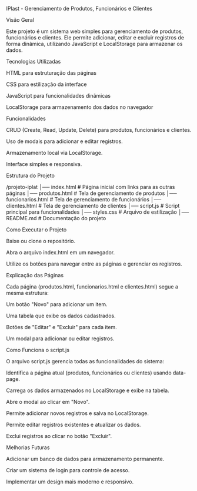 IPlast - Gerenciamento de Produtos, Funcionários e Clientes

Visão Geral

Este projeto é um sistema web simples para gerenciamento de produtos, funcionários e clientes. Ele permite adicionar, editar e excluir registros de forma dinâmica, utilizando JavaScript e LocalStorage para armazenar os dados.

Tecnologias Utilizadas

HTML para estruturação das páginas

CSS para estilização da interface

JavaScript para funcionalidades dinâmicas

LocalStorage para armazenamento dos dados no navegador

Funcionalidades

CRUD (Create, Read, Update, Delete) para produtos, funcionários e clientes.

Uso de modais para adicionar e editar registros.

Armazenamento local via LocalStorage.

Interface simples e responsiva.

Estrutura do Projeto

/projeto-iplat
│── index.html         # Página inicial com links para as outras páginas
│── produtos.html      # Tela de gerenciamento de produtos
│── funcionarios.html  # Tela de gerenciamento de funcionários
│── clientes.html      # Tela de gerenciamento de clientes
│── script.js         # Script principal para funcionalidades
│── styles.css        # Arquivo de estilização
│── README.md         # Documentação do projeto

Como Executar o Projeto

Baixe ou clone o repositório.

Abra o arquivo index.html em um navegador.

Utilize os botões para navegar entre as páginas e gerenciar os registros.

Explicação das Páginas

Cada página (produtos.html, funcionarios.html e clientes.html) segue a mesma estrutura:

Um botão "Novo" para adicionar um item.

Uma tabela que exibe os dados cadastrados.

Botões de "Editar" e "Excluir" para cada item.

Um modal para adicionar ou editar registros.

Como Funciona o script.js

O arquivo script.js gerencia todas as funcionalidades do sistema:

Identifica a página atual (produtos, funcionários ou clientes) usando data-page.

Carrega os dados armazenados no LocalStorage e exibe na tabela.

Abre o modal ao clicar em "Novo".

Permite adicionar novos registros e salva no LocalStorage.

Permite editar registros existentes e atualizar os dados.

Exclui registros ao clicar no botão "Excluir".

Melhorias Futuras

Adicionar um banco de dados para armazenamento permanente.

Criar um sistema de login para controle de acesso.

Implementar um design mais moderno e responsivo.
